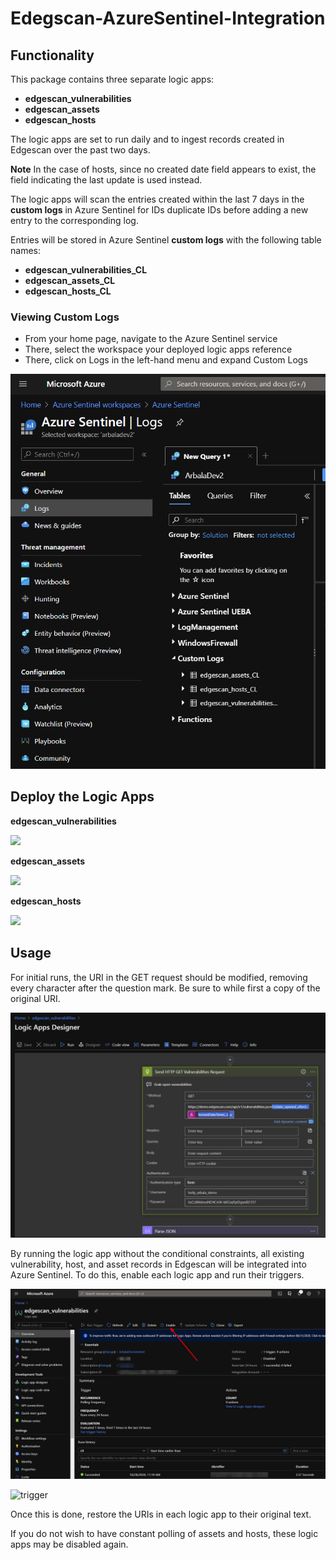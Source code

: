 # Edegscan-AzureSentinel-Integration

## Functionality
This package contains three separate logic apps:
* **edgescan_vulnerabilities**
* **edgescan_assets**
* **edgescan_hosts**


The logic apps are set to run daily and to ingest records created in Edgescan over the past two days. 
  
**Note** In the case of hosts, since no created date field appears to exist, the field indicating the last update is used instead.
  
The logic apps will scan the entries created within the last 7 days in the **custom logs** in Azure Sentinel for IDs duplicate IDs before adding a new entry to the corresponding log.


Entries will be stored in Azure Sentinel **custom logs** with the following table names:
* **edgescan_vulnerabilities_CL**
* **edgescan_assets_CL**
* **edgescan_hosts_CL**

### Viewing Custom Logs
* From your home page, navigate to the Azure Sentinel service
* There, select the workspace your deployed logic apps reference
* There, click on Logs in the left-hand menu and expand Custom Logs

![customlogs](Images/customlogs.png)


## Deploy the Logic Apps
**edgescan_vulnerabilities**

<a href="https://portal.azure.com/#create/Microsoft.Template/uri/https%3A%2F%2Fraw.githubusercontent.com%2FArbala-Security%2FEdegscan-AzureSentinel-Integration%2Fmain%2Fazuredeploy1.json" target="_blank">
    <img src="https://aka.ms/deploytoazurebutton""/>
</a>
      
      
**edgescan_assets**

<a href="https://portal.azure.com/#create/Microsoft.Template/uri/https%3A%2F%2Fraw.githubusercontent.com%2FArbala-Security%2FEdegscan-AzureSentinel-Integration%2Fmain%2Fazuredeploy2.json" target="_blank">
    <img src="https://aka.ms/deploytoazurebutton""/>
</a>


**edgescan_hosts**

<a href="https://portal.azure.com/#create/Microsoft.Template/uri/https%3A%2F%2Fraw.githubusercontent.com%2FArbala-Security%2FEdegscan-AzureSentinel-Integration%2Fmaster%2Fazuredeploy3.json" target="_blank">
    <img src="https://aka.ms/deploytoazurebutton""/>
</a>

## Usage
For initial runs, the URI in the GET request should be modified, removing every character after the question mark.
Be sure to while first a copy of the original URI.

![uri](Images/URI.png)

By running the logic app without the conditional constraints, all existing vulnerability, host, and asset records in Edgescan will be integrated into Azure Sentinel.
To do this, enable each logic app and run their triggers.

![enable](Images/enable.png)

![trigger](Images/trigger​.png)

Once this is done, restore the URIs in each logic app to their original text.

If you do not wish to have constant polling of assets and hosts, these logic apps may be disabled again.

